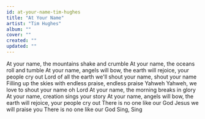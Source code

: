 ```yaml
---
id: at-your-name-tim-hughes
title: "At Your Name"
artist: "Tim Hughes"
album: ""
cover: ""
created: ""
updated: ""
---
```


At your name, the mountains shake and crumble
At your name, the oceans roll and tumble
At your name, angels will bow, the earth will rejoice, your people cry out
Lord of all the earth we'll shout your name, shout your name
Filling up the skies with endless praise, endless praise
Yahweh Yahweh, we love to shout your name oh Lord
At your name, the morning breaks in glory
At your name, creation sings your story
At your name, angels will bow, the earth will rejoice, your people cry out
There is no one like our God
Jesus we will praise you
There is no one like our God
Sing, Sing